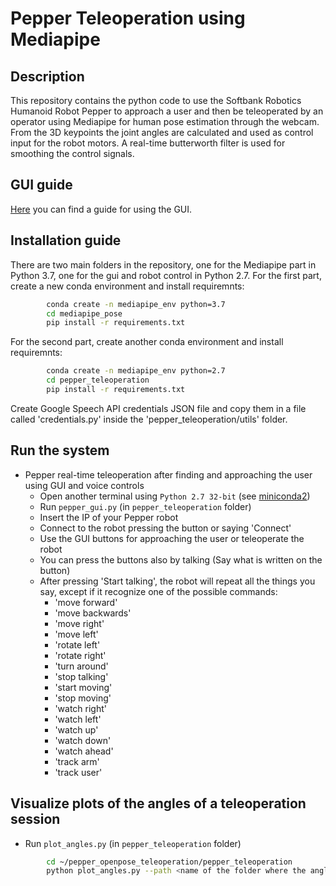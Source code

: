 # Pepper Teleoperation using Mediapipe
## Description
This repository contains the python code to use the Softbank Robotics Humanoid Robot Pepper to approach a user and then be teleoperated by an operator using Mediapipe for human pose estimation through the webcam. From the 3D keypoints the joint angles are calculated and used as control input for the robot motors. A real-time butterworth filter is used for smoothing the control signals.

## GUI guide
[Here](https://docs.google.com/document/d/12L8lT-q1PW5xX1jOR3_xbfkzD3iiLps2_0ea9-NWRFs/edit?usp=sharing) you can find a guide for using the GUI.

## Installation guide
There are two main folders in the repository, one for the Mediapipe part in Python 3.7, one for the gui and robot control in Python 2.7.
For the first part, create a new conda environment and install requiremnts:
```bash
        conda create -n mediapipe_env python=3.7
        cd mediapipe_pose
        pip install -r requirements.txt
```

For the second part, create another conda environment and install requiremnts:
```bash
        conda create -n mediapipe_env python=2.7
        cd pepper_teleoperation
        pip install -r requirements.txt
```

Create Google Speech API credentials JSON file and copy them in a file called 'credentials.py' inside the 'pepper_teleoperation/utils' folder.


## Run the system

* Pepper real-time teleoperation after finding and approaching the user using GUI and voice controls
    * Open another terminal using `Python 2.7 32-bit` (see [miniconda2](https://repo.anaconda.com/miniconda/Miniconda2-latest-Windows-x86.exe))
    * Run `pepper_gui.py` (in `pepper_teleoperation` folder)
    * Insert the IP of your Pepper robot
    * Connect to the robot pressing the button or saying 'Connect'
    * Use the GUI buttons for approaching the user or teleoperate the robot
    * You can press the buttons also by talking (Say what is written on the button)
    * After pressing 'Start talking', the robot will repeat all the things you say, except if it recognize one of the possible commands:
        * 'move forward'
        * 'move backwards'
        * 'move right'
        * 'move left'
        * 'rotate left'
        * 'rotate right'
        * 'turn around'
        * 'stop talking'
        * 'start moving'
        * 'stop moving'
        * 'watch right'
        * 'watch left' 
        * 'watch up'
        * 'watch down'
        * 'watch ahead'
        * 'track arm'
        * 'track user'
        

## Visualize plots of the angles of a teleoperation session
* Run `plot_angles.py` (in `pepper_teleoperation` folder)
```bash
        cd ~/pepper_openpose_teleoperation/pepper_teleoperation
        python plot_angles.py --path <name of the folder where the angles are stored inside the angles_data folder> 
```
       